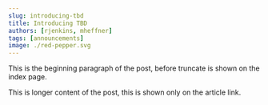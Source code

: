 ```yaml
---
slug: introducing-tbd
title: Introducing TBD
authors: [rjenkins, mheffner]
tags: [announcements]
image: ./red-pepper.svg
---
```


This is the beginning paragraph of the post, before truncate is shown on the index page.

<!-- truncate -->

This is longer content of the post, this is shown only on the article link.